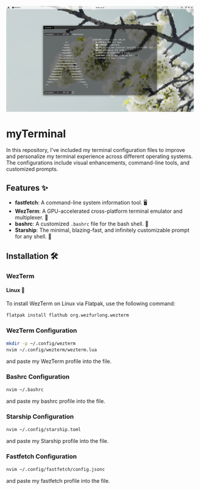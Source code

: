 ![Terminal](/Terminal.png)

# myTerminal 

In this repository, I've included my terminal configuration files to improve and personalize my terminal experience across different operating systems. The configurations include visual enhancements, command-line tools, and customized prompts.

## Features ✨
- **fastfetch**: A command-line system information tool. 🖥️
- **WezTerm**: A GPU-accelerated cross-platform terminal emulator and multiplexer. 🚀
- **bashrc**: A customized `.bashrc` file for the bash shell. 🐚
- **Starship**: The minimal, blazing-fast, and infinitely customizable prompt for any shell. 🌟

## Installation 🛠️

### WezTerm 

#### Linux 🐧

To install WezTerm on Linux via Flatpak, use the following command:
```bash
flatpak install flathub org.wezfurlong.wezterm
```

### WezTerm Configuration

```bash
mkdir -p ~/.config/wezterm
nvim ~/.config/wezterm/wezterm.lua
```
and paste my WezTerm profile into the file.

### Bashrc Configuration

```bash
nvim ~/.bashrc
```
and paste my bashrc profile into the file.

### Starship Configuration

```bash
nvim ~/.config/starship.toml
```
and paste my Starship profile into the file.

### Fastfetch Configuration

```bash
nvim ~/.config/fastfetch/config.jsonc
```
and paste my fastfetch profile into the file.
